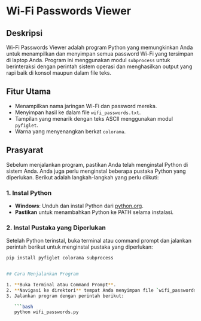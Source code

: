 # Wi-Fi Passwords Viewer

## Deskripsi
Wi-Fi Passwords Viewer adalah program Python yang memungkinkan Anda untuk menampilkan dan menyimpan semua password Wi-Fi yang tersimpan di laptop Anda. Program ini menggunakan modul `subprocess` untuk berinteraksi dengan perintah sistem operasi dan menghasilkan output yang rapi baik di konsol maupun dalam file teks.

## Fitur Utama
- Menampilkan nama jaringan Wi-Fi dan password mereka.
- Menyimpan hasil ke dalam file `wifi_passwords.txt`.
- Tampilan yang menarik dengan teks ASCII menggunakan modul `pyfiglet`.
- Warna yang menyenangkan berkat `colorama`.

## Prasyarat
Sebelum menjalankan program, pastikan Anda telah menginstal Python di sistem Anda. Anda juga perlu menginstal beberapa pustaka Python yang diperlukan. Berikut adalah langkah-langkah yang perlu diikuti:

### 1. Instal Python
- **Windows**: Unduh dan instal Python dari [python.org](https://www.python.org/downloads/).
- **Pastikan** untuk menambahkan Python ke PATH selama instalasi.

### 2. Instal Pustaka yang Diperlukan
Setelah Python terinstal, buka terminal atau command prompt dan jalankan perintah berikut untuk menginstal pustaka yang diperlukan:

```bash
pip install pyfiglet colorama subprocess


## Cara Menjalankan Program

1. **Buka Terminal atau Command Prompt**.
2. **Navigasi ke direktori** tempat Anda menyimpan file `wifi_passwords.py`.
3. Jalankan program dengan perintah berikut:

   ```bash
   python wifi_passwords.py
